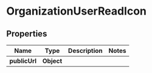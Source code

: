 

# OrganizationUserReadIcon


## Properties

| Name | Type | Description | Notes |
|------------ | ------------- | ------------- | -------------|
|**publicUrl** | **Object** |  |  |



